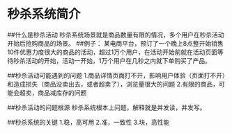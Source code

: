 # 秒杀系统简介

##什么是秒杀活动
秒杀系统场景就是商品数量有限的情况，多个用户在秒杀活动开始后抢购商品的场景。
##例子：
某电商平台，预订了一个晚上8点整开始销售10件优惠力度很大的商品的活动，超过1万个用户，在活动开始前就在活动页面等待秒杀活动的开始，活动一开始，1万个用户在几秒之内就下单购买了产品。

##秒杀活动可能遇到的问题
    1.商品详情页面打不开，影响用户体验（页面打不开）和造成损失（商品没卖出去，或者超卖了），浏览量很大的问题
    2.有限的商品，可能会超卖，商品减库存的问题

##秒杀活动的问题根源
秒杀系统根本上问题，解释就是并发读，并发写。

##秒杀系统的关键
    1.稳，高可用
    2.准，一致性
    3.块，高性能

    